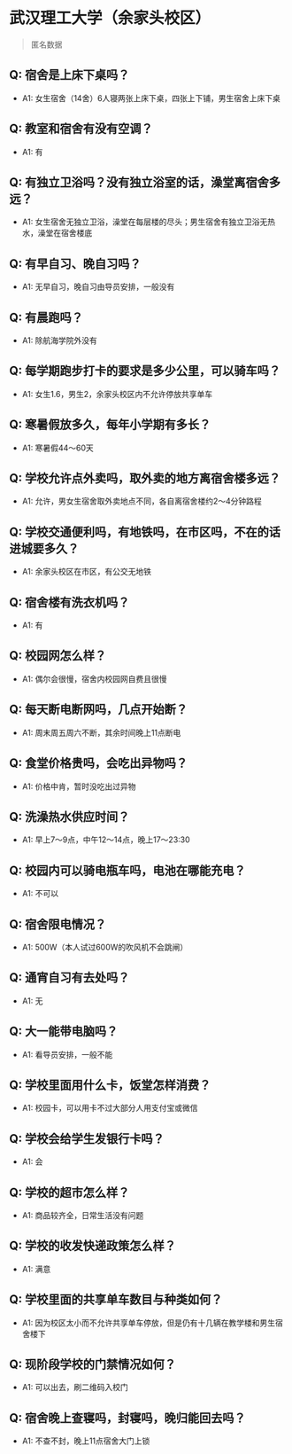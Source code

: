 # 武汉理工大学（余家头校区）
> 匿名数据
## Q: 宿舍是上床下桌吗？
- A1: 女生宿舍（14舍）6人寝两张上床下桌，四张上下铺，男生宿舍上床下桌
## Q: 教室和宿舍有没有空调？
- A1: 有
## Q: 有独立卫浴吗？没有独立浴室的话，澡堂离宿舍多远？
- A1: 女生宿舍无独立卫浴，澡堂在每层楼的尽头；男生宿舍有独立卫浴无热水，澡堂在宿舍楼底
## Q: 有早自习、晚自习吗？
- A1: 无早自习，晚自习由导员安排，一般没有
## Q: 有晨跑吗？
- A1: 除航海学院外没有
## Q: 每学期跑步打卡的要求是多少公里，可以骑车吗？
- A1: 女生1.6，男生2，余家头校区内不允许停放共享单车
## Q: 寒暑假放多久，每年小学期有多长？
- A1: 寒暑假44～60天
## Q: 学校允许点外卖吗，取外卖的地方离宿舍楼多远？
- A1: 允许，男女生宿舍取外卖地点不同，各自离宿舍楼约2～4分钟路程
## Q: 学校交通便利吗，有地铁吗，在市区吗，不在的话进城要多久？
- A1: 余家头校区在市区，有公交无地铁
## Q: 宿舍楼有洗衣机吗？
- A1: 有
## Q: 校园网怎么样？
- A1: 偶尔会很慢，宿舍内校园网自费且很慢
## Q: 每天断电断网吗，几点开始断？
- A1: 周末周五周六不断，其余时间晚上11点断电
## Q: 食堂价格贵吗，会吃出异物吗？
- A1: 价格中肯，暂时没吃出过异物
## Q: 洗澡热水供应时间？
- A1: 早上7～9点，中午12～14点，晚上17～23:30
## Q: 校园内可以骑电瓶车吗，电池在哪能充电？
- A1: 不可以
## Q: 宿舍限电情况？
- A1: 500W（本人试过600W的吹风机不会跳闸）
## Q: 通宵自习有去处吗？
- A1: 无
## Q: 大一能带电脑吗？
- A1: 看导员安排，一般不能
## Q: 学校里面用什么卡，饭堂怎样消费？
- A1: 校园卡，可以用卡不过大部分人用支付宝或微信
## Q: 学校会给学生发银行卡吗？
- A1: 会
## Q: 学校的超市怎么样？
- A1: 商品较齐全，日常生活没有问题
## Q: 学校的收发快递政策怎么样？
- A1: 满意
## Q: 学校里面的共享单车数目与种类如何？
- A1: 因为校区太小而不允许共享单车停放，但是仍有十几辆在教学楼和男生宿舍楼下
## Q: 现阶段学校的门禁情况如何？
- A1: 可以出去，刷二维码入校门
## Q: 宿舍晚上查寝吗，封寝吗，晚归能回去吗？
- A1: 不查不封，晚上11点宿舍大门上锁